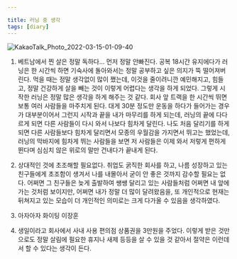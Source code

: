 ```yaml
---

title: 러닝 중 생각
tags: [diary]
---
```

![KakaoTalk_Photo_2022-03-15-01-09-40](https://user-images.githubusercontent.com/50545088/158213843-776eedf5-e239-41cd-adce-4494d3d85eca.jpeg)

1. 베트남에서 찐 살은 정말 독하다... 먼저 정말 안빠진다. 공복 18시간 유지에다가 러닝은 한 시간씩 하면 기숙사에 돌아와서는 정말 공부하고 싶은 의지가 뚝 떨어져버린다. 먹을 때는 정말 생각없이 많이 쪘는데, 이것을 줄이려니깐 예민해지고, 힘들고, 정말 건강하게 살을 빼는 것이 이렇게 어렵다는 생각을 하게 되었다. 그렇게 시작한 러닝은 정말 많은 생각을 하게 해주는 것 같다. 회사 앞 트랙을 한 시간씩 뛰면 보통 여러 사람들을 마주치게 된다. 대게 30분 정도만 운동을 하다가 들어가는 경우가 대부분이어서 그런지 시작과 끝을 내가 마무리를 하게 되는데, 러닝의 끝에 다다르게 되면 다른 사람들이 다시 와서 나보다 힘차게 달린다. 나도 처음 달리기를 하게 되면 다른 사람들보다 힘차게 달리면서 모종의 우월감을 가지면서 뛰고는 했었는데, 러닝의 막바지에 힘차게 뛰는 사람들을 보면 저 사람들은 이제 와서 저렇게 편하게 뛴다며 심심치 않은 위로의 말만 건내다가 끝내게 된다. 

2. 상대적인 것에 초조해할 필요없다. 취업도 굵직한 회사를 하고, 나름 성장하고 있는 친구들에게 초조함이 생겨서 나를 내몰아서 굳이 안 좋은 것까지 감수할 필요는 없다. 어쩌면 그 친구들은 늦게 출발하여 쌩쌩 달리고 있는 사람들처럼 어쩌면 내 앞에 가는 것처럼 보이지만, 어쩌면 내가 정말 더 많이 달려왔음을, 또 개인적으로 현재는 뒤쳐지고 있는 모습이 더 개인적인 의미로는 크게 다가올 수 있음을 생각하였다.

3. 아자아자 화이팅 이장훈

4. 생일이라고 회사에서 사내 사용 편의점 상품권을 3만원을 주었다. 이렇게 받은 것만으로도 정말 살림에 필요한 휴지나 새제 등등을 살 수 있을 것 같아서 절약은 이런데서 할 수 있다는 생각이 든다.